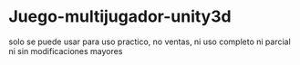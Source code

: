 # Juego-multijugador-unity3d

solo se puede usar para uso  practico, no ventas, ni uso completo ni parcial ni  sin modificaciones mayores
